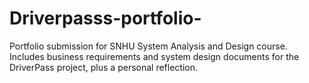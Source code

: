 # Driverpasss-portfolio-
Portfolio submission for SNHU System Analysis and Design course. Includes business requirements and system design documents for the DriverPass project, plus a personal reflection.
